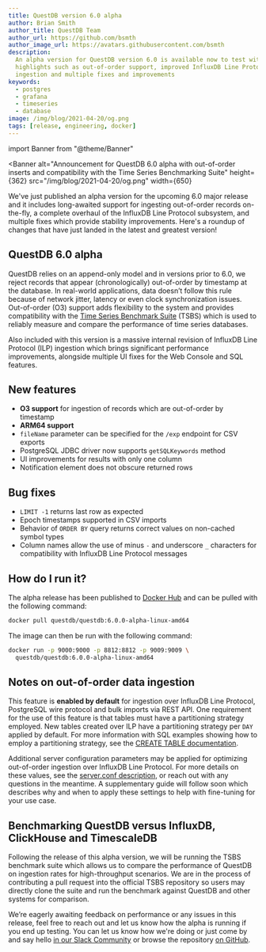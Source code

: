 ```yaml
---
title: QuestDB version 6.0 alpha
author: Brian Smith
author_title: QuestDB Team
author_url: https://github.com/bsmth
author_image_url: https://avatars.githubusercontent.com/bsmth
description:
  An alpha version for QuestDB version 6.0 is available now to test with
  highlights such as out-of-order support, improved InfluxDB Line Protocol
  ingestion and multiple fixes and improvements
keywords:
  - postgres
  - grafana
  - timeseries
  - database
image: /img/blog/2021-04-20/og.png
tags: [release, engineering, docker]
---
```


<!-- prettier-ignore-start -->

import Banner from "@theme/Banner"

<Banner
  alt="Announcement for QuestDB 6.0 alpha with out-of-order inserts and compatibility with the Time Series Benchmarking Suite"
  height={362}
  src="/img/blog/2021-04-20/og.png"
  width={650}
>
</Banner>

<!-- prettier-ignore-end -->

We've just published an alpha version for the upcoming 6.0 major release and it
includes long-awaited support for ingesting out-of-order records on-the-fly, a
complete overhaul of the InfluxDB Line Protocol subsystem, and multiple fixes
which provide stability improvements. Here's a roundup of changes that have just
landed in the latest and greatest version!

<!--truncate-->

## QuestDB 6.0 alpha

QuestDB relies on an append-only model and in versions prior to 6.0, we reject
records that appear (chronologically) out-of-order by timestamp at the database.
In real-world applications, data doesn’t follow this rule because of network
jitter, latency or even clock synchronization issues. Out-of-order (O3) support
adds flexibility to the system and provides compatibility with the
[Time Series Benchmark Suite](https://github.com/timescale/tsbs) (TSBS) which is
used to reliably measure and compare the performance of time series databases.

Also included with this version is a massive internal revision of InfluxDB Line
Protocol (ILP) ingestion which brings significant performance improvements,
alongside multiple UI fixes for the Web Console and SQL features.

## New features

- **O3 support** for ingestion of records which are out-of-order by timestamp
- **ARM64 support**
- `fileName` parameter can be specified for the `/exp` endpoint for CSV exports
- PostgreSQL JDBC driver now supports `getSQLKeywords` method
- UI improvements for results with only one column
- Notification element does not obscure returned rows

## Bug fixes

- `LIMIT -1` returns last row as expected
- Epoch timestamps supported in CSV imports
- Behavior of `ORDER BY` query returns correct values on non-cached symbol types
- Column names allow the use of minus `-` and underscore `_` characters for
  compatibility with InfluxDB Line Protocol messages

## How do I run it?

The alpha release has been published to
[Docker Hub](https://hub.docker.com/r/questdb/questdb/tags?page=1&ordering=last_updated)
and can be pulled with the following command:

```bash
docker pull questdb/questdb:6.0.0-alpha-linux-amd64
```

The image can then be run with the following command:

```bash
docker run -p 9000:9000 -p 8812:8812 -p 9009:9009 \
  questdb/questdb:6.0.0-alpha-linux-amd64
```

## Notes on out-of-order data ingestion

This feature is **enabled by default** for ingestion over InfluxDB Line
Protocol, PostgreSQL wire protocol and bulk imports via REST API. One
requirement for the use of this feature is that tables must have a partitioning
strategy employed. New tables created over ILP have a partitioning strategy per
`DAY` applied by default. For more information with SQL examples showing how to
employ a partitioning strategy, see the
[CREATE TABLE documentation](/docs/reference/sql/create-table#create-table).

Additional server configuration parameters may be applied for optimizing
out-of-order ingestion over InfluxDB Line Protocol. For more details on these
values, see the
[server.conf description](https://github.com/questdb/questdb/blob/7d9c76f82a94d9c872b5cb7f30b6f18b95b3e8e4/core/src/main/resources/io/questdb/site/conf/server.conf#L341-L350),
or reach out with any questions in the meantime. A supplementary guide will
follow soon which describes why and when to apply these settings to help with
fine-tuning for your use case.

## Benchmarking QuestDB versus InfluxDB, ClickHouse and TimescaleDB

Following the release of this alpha version, we will be running the TSBS
benchmark suite which allows us to compare the performance of QuestDB on
ingestion rates for high-throughput scenarios. We are in the process of
contributing a pull request into the official TSBS repository so users may
directly clone the suite and run the benchmark against QuestDB and other systems
for comparison.

We’re eagerly awaiting feedback on performance or any issues in this release,
feel free to reach out and let us know how the alpha is running if you end up
testing. You can let us know how we're doing or just come by and say hello
[in our Slack Community]({@slackUrl@}) or browse the repository
[on GitHub]({@githubUrl@}).
